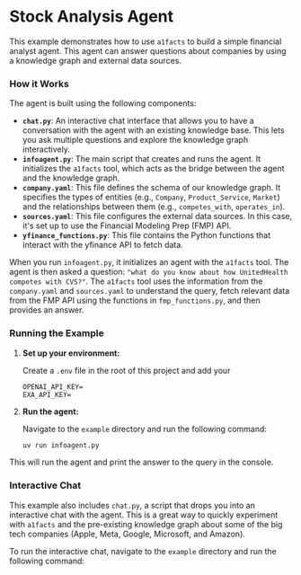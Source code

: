 # Stock Analysis Agent

This example demonstrates how to use `a1facts` to build a simple financial analyst agent. This agent can answer questions about companies by using a knowledge graph and external data sources.

### How it Works

The agent is built using the following components:

-   **`chat.py`**: An interactive chat interface that allows you to have a conversation with the agent with an existing knowledge base. This lets you ask multiple questions and explore the knowledge graph interactively.
-   **`infoagent.py`**: The main script that creates and runs the agent. It initializes the `a1facts` tool, which acts as the bridge between the agent and the knowledge graph.
-   **`company.yaml`**: This file defines the schema of our knowledge graph. It specifies the types of entities (e.g., `Company`, `Product_Service`, `Market`) and the relationships between them (e.g., `competes_with`, `operates_in`).
-   **`sources.yaml`**: This file configures the external data sources. In this case, it's set up to use the Financial Modeling Prep (FMP) API.
-   **`yfinance_functions.py`**: This file contains the Python functions that interact with the yfinance API to fetch data.

When you run `infoagent.py`, it initializes an agent with the `a1facts` tool. The agent is then asked a question: `"what do you know about how UnitedHealth competes with CVS?"`. The `a1facts` tool uses the information from the `company.yaml` and `sources.yaml` to understand the query, fetch relevant data from the FMP API using the functions in `fmp_functions.py`, and then provides an answer.

### Running the Example

1.  **Set up your environment:**

    Create a `.env` file in the root of this project and add your 

    ```
    OPENAI_API_KEY=
    EXA_API_KEY=
    ```

2.  **Run the agent:**

    Navigate to the `example` directory and run the following command:

    ```bash
    uv run infoagent.py
    ```

This will run the agent and print the answer to the query in the console.

### Interactive Chat

This example also includes `chat.py`, a script that drops you into an interactive chat with the agent. This is a great way to quickly experiment with `a1facts` and the pre-existing knowledge graph about some of the big tech companies (Apple, Meta, Google, Microsoft, and Amazon).

To run the interactive chat, navigate to the `example` directory and run the following command: